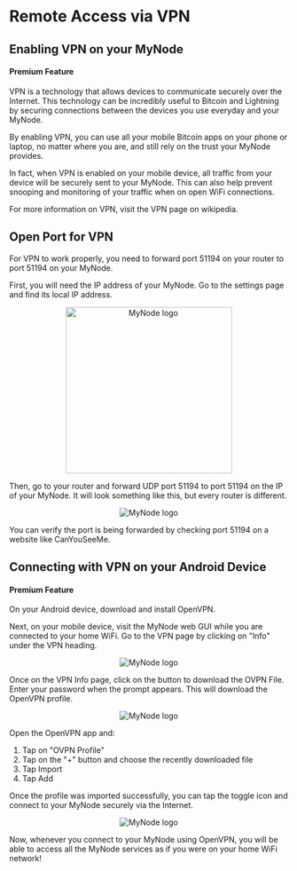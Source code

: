# Remote Access via VPN

## Enabling VPN on your MyNode

#### Premium Feature

VPN is a technology that allows devices to communicate securely over the Internet. This technology can be incredibly useful to Bitcoin and Lightning by securing connections between the devices you use everyday and your MyNode.

By enabling VPN, you can use all your mobile Bitcoin apps on your phone or laptop, no matter where you are, and still rely on the trust your MyNode provides.

In fact, when VPN is enabled on your mobile device, all traffic from your device will be securely sent to your MyNode. This can also help prevent snooping and monitoring of your traffic when on open WiFi connections.

For more information on VPN, visit the VPN page on wikipedia.

## Open Port for VPN

For VPN to work properly, you need to forward port 51194 on your router to port 51194 on your MyNode.

First, you will need the IP address of your MyNode. Go to the settings page and find its local IP address.

<center>
  <figure>
    <img src="/images/remote-access-vpn/vpn1.png" alt="MyNode logo" style="width: 300px;">
  </figure>
</center>

Then, go to your router and forward UDP port 51194 to port 51194 on the IP of your MyNode. It will look something like this, but every router is different.

<center>
  <figure>
    <img src="/images/remote-access-vpn/vpn2.png" alt="MyNode logo" class="app_screenshot">
  </figure>
</center>

You can verify the port is being forwarded by checking port 51194 on a website like CanYouSeeMe.

## Connecting with VPN on your Android Device

#### Premium Feature

On your Android device, download and install OpenVPN.

Next, on your mobile device, visit the MyNode web GUI while you are connected to your home WiFi. Go to the VPN page by clicking on "Info" under the VPN heading.

<center>
  <figure>
    <img src="/images/remote-access-vpn/vpn3.png" alt="MyNode logo" class="app_screenshot">
  </figure>
</center>

Once on the VPN Info page, click on the button to download the OVPN File. Enter your password when the prompt appears. This will download the OpenVPN profile.

<center>
  <figure>
    <img src="/images/remote-access-vpn/vpn4.png" alt="MyNode logo" class="app_screenshot">
  </figure>
</center>

Open the OpenVPN app and:

1. Tap on "OVPN Profile"
2. Tap on the "+" button and choose the recently downloaded file
3. Tap Import
4. Tap Add

Once the profile was imported successfully, you can tap the toggle icon and connect to your MyNode securely via the Internet.

<center>
  <figure>
    <img src="/images/remote-access-vpn/vpn5.png" alt="MyNode logo" class="app_screenshot">
  </figure>
</center>

Now, whenever you connect to your MyNode using OpenVPN, you will be able to access all the MyNode services as if you were on your home WiFi network!
